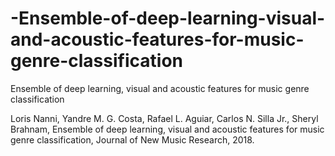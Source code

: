 # -Ensemble-of-deep-learning-visual-and-acoustic-features-for-music-genre-classification
 Ensemble of deep learning, visual and acoustic features for music genre classification
 
 Loris Nanni, Yandre M. G. Costa, Rafael L. Aguiar, Carlos N. Silla Jr., Sheryl Brahnam, Ensemble of deep learning, visual and acoustic features for music genre classification, Journal of New Music Research, 2018.
